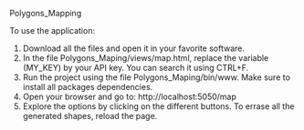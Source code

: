 Polygons_Mapping

To use the application:
  1) Download all the files and open it in your favorite software.
  2) In the file Polygons_Maping/views/map.html, replace the variable (MY_KEY) by your API key. You can search it using CTRL+F.
  3) Run the project using the file Polygons_Maping/bin/www. Make sure to install all packages dependencies.
  4) Open your browser and go to: http://localhost:5050/map
  5) Explore the options by clicking on the different buttons. To errase all the generated shapes, reload the page.
